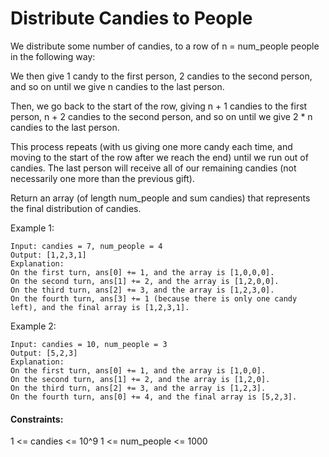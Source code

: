# Distribute Candies to People

We distribute some number of candies, to a row of n = num_people people in the following way:

We then give 1 candy to the first person, 2 candies to the second person, and so on until we give n candies to the last person.

Then, we go back to the start of the row, giving n + 1 candies to the first person, n + 2 candies to the second person, and so on until we give 2 * n candies to the last person.

This process repeats (with us giving one more candy each time, and moving to the start of the row after we reach the end) until we run out of candies.  The last person will receive all of our remaining candies (not necessarily one more than the previous gift).

Return an array (of length num_people and sum candies) that represents the final distribution of candies.

Example 1:

	Input: candies = 7, num_people = 4
	Output: [1,2,3,1]
	Explanation:
	On the first turn, ans[0] += 1, and the array is [1,0,0,0].
	On the second turn, ans[1] += 2, and the array is [1,2,0,0].
	On the third turn, ans[2] += 3, and the array is [1,2,3,0].
	On the fourth turn, ans[3] += 1 (because there is only one candy left), and the final array is [1,2,3,1].

Example 2:

	Input: candies = 10, num_people = 3
	Output: [5,2,3]
	Explanation: 
	On the first turn, ans[0] += 1, and the array is [1,0,0].
	On the second turn, ans[1] += 2, and the array is [1,2,0].
	On the third turn, ans[2] += 3, and the array is [1,2,3].
	On the fourth turn, ans[0] += 4, and the final array is [5,2,3].
 

#### Constraints:

1 <= candies <= 10^9
1 <= num_people <= 1000